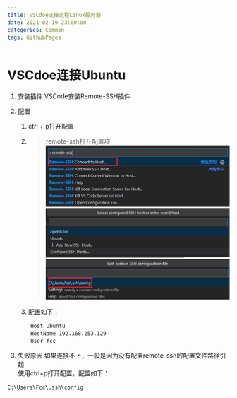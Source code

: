 ```yaml
---
title: VSCdoe连接远程Linux服务器
date: 2021-02-19 23:00:00
categories: Common
tags: GithubPages
---
```


# VSCdoe连接Ubuntu

1. 安装插件
VSCode安装Remote-SSH插件

2. 配置
    1. ctrl + p打开配置
    2. >remote-ssh打开配置项
    ![P1](./2021-02-20-Remote-SSH-P1.png)
    ![P2](./2021-02-20-Remote-SSH-P2.png)
    ![P3](./2021-02-20-Remote-SSH-P3.png)
    3. 配置如下：
    ```bash
        Host Ubuntu
        HostName 192.168.253.129
        User fcc  
    ```

3. 失败原因
如果连接不上，一般是因为没有配置remote-ssh的配置文件路径引起  
使用ctrl+p打开配置，配置如下：
```bash
C:\Users\Fcc\.ssh\config
```


